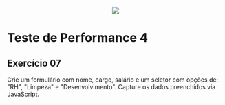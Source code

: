 <p align="center">
    <img src="https://www.infnet.edu.br/infnet/wp-content/themes/infnet.homepage//assets/img/LogoInfnetRodape.png"/>
</p>

# Teste de Performance 4

## Exercício 07

Crie um formulário com nome, cargo, salário e um seletor com opções de: "RH", "Limpeza" e "Desenvolvimento". Capture os dados preenchidos via JavaScript.
  